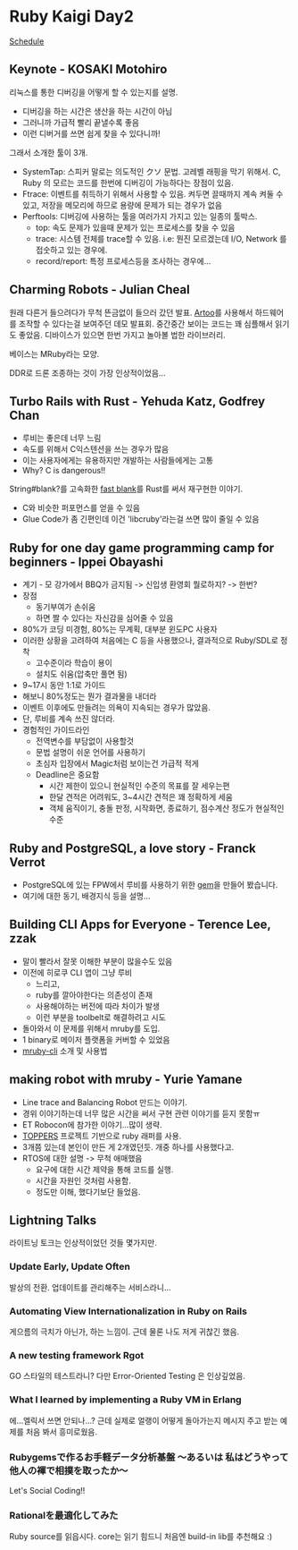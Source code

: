 # Ruby Kaigi Day2
[Schedule](http://rubykaigi.org/2015/schedule#dec12)

## Keynote - KOSAKI Motohiro
리눅스를 통한 디버깅을 어떻게 할 수 있는지를 설명.

* 디버깅을 하는 시간은 생산을 하는 시간이 아님
* 그러니까 가급적 빨리 끝낼수록 좋음
* 이런 디버거를 쓰면 쉽게 찾을 수 있다니까!

그래서 소개한 툴이 3개.

* SystemTap: 스피커 말로는 의도적인 クソ 문법. 고레벨 래핑을 막기 위해서. C, Ruby 의 모르는 코드를 한번에 디버깅이 가능하다는 장점이 있음.
* Ftrace: 이벤트를 취득하기 위해서 사용할 수 있음. 켜두면 끌때까지 계속 켜둘 수 있고, 저장을 메모리에 하므로 용량에 문제가 되는 경우가 없음
* Perftools: 디버깅에 사용하는 툴을 여러가지 가지고 있는 일종의 툴박스.
  * top: 속도 문제가 있을때 문제가 있는 프로세스를 찾을 수 있음
  * trace: 시스템 전체를 trace할 수 있음. i.e: 뭔진 모르겠는데 I/O, Network 를 접숫하고 있는 경우에.
  * record/report: 특정 프로세스등을 조사하는 경우에...

## Charming Robots - Julian Cheal
원래 다른거 들으려다가 무척 뜬금없이 들으러 갔던 발표. [Artoo](http://artoo.io)를 사용해서 하드웨어를 조작할 수 있다는걸 보여주던 데모 발표회. 중간중간 보이는 코드는 꽤 심플해서 읽기도 좋았음. 디바이스가 있으면 한번 가지고 놀아볼 법한 라이브러리.

베이스는 MRuby라는 모양.

DDR로 드론 조종하는 것이 가장 인상적이었음...

## Turbo Rails with Rust - Yehuda Katz, Godfrey Chan

* 루비는 좋은데 너무 느림
* 속도를 위해서 C익스텐션을 쓰는 경우가 많음
* 이는 사용자에게는 유용하지만 개발하는 사람들에게는 고통
* Why? C is dangerous!!

String#blank?를 고속화한 [fast blank](https://github.com/SamSaffron/fast_blank)를 Rust를 써서 재구현한 이야기.

* C와 비슷한 퍼포먼스를 얻을 수 있음
* Glue Code가 좀 긴편인데 이건 'libcruby'라는걸 쓰면 많이 줄일 수 있음

## Ruby for one day game programming camp for beginners - Ippei Obayashi
* 계기 - 모 강가에서 BBQ가 금지됨 -> 신입생 환영회 뭘로하지? -> 한번?
* 장점
  * 동기부여가 손쉬움
  * 하면 짤 수 있다는 자신감을 심어줄 수 있음
* 80%가 코딩 미경험, 80%는 무계획, 대부분 윈도PC 사용자
* 이러한 상황을 고려하여 처음에는 C 등을 사용했으나, 결과적으로 Ruby/SDL로 정착
  * 고수준이라 학습이 용이
  * 설치도 쉬움(압축만 풀면 됨)
* 9~17시 동안 1:1로 가이드
* 해보니 80%정도는 뭔가 결과물을 내더라
* 이벤트 이후에도 만들려는 의욕이 지속되는 경우가 많았음.
* 단, 루비를 계속 쓰진 않더라.
* 경험적인 가이드라인
  * 전역변수를 부담없이 사용할것
  * 문법 설명이 쉬운 언어를 사용하기
  * 초심자 입장에서 Magic처럼 보이는건 가급적 적게
  * Deadline은 중요함
    * 시간 제한이 있으니 현실적인 수준의 목표를 잘 세우는편
    * 한달 견적은 어려워도, 3~4시간 견적은 꽤 정확하게 세움
    * 객체 움직이기, 충돌 판정, 시작화면, 종료하기, 점수계산 정도가 현실적인 수준

## Ruby and PostgreSQL, a love story - Franck Verrot
* PostgreSQL에 있는 FPW에서 루비를 사용하기 위한 [gem](https://github.com/franckverrot/holycorn)을 만들어 봤습니다.
* 여기에 대한 동기, 배경지식 등을 설명...

## Building CLI Apps for Everyone - Terence Lee, zzak
* 말이 빨라서 잘못 이해한 부분이 많을수도 있음
* 이전에 히로쿠 CLI 앱이 그냥 루비
  * 느리고,
  * ruby를 깔아야한다는 의존성이 존재
  * 사용해야하는 버전에 따라 차이가 발생
  * 이런 부분을 toolbelt로 해결하려고 시도
* 돌아와서 이 문제를 위해서 mruby를 도입.
* 1 binary로 메이저 플랫폼을 커버할 수 있었음
* [mruby-cli](https://github.com/hone/mruby-cli) 소개 및 사용법

## making robot with mruby - Yurie Yamane
* Line trace and Balancing Robot 만드는 이야기.
* 경위 이야기하는데 너무 많은 시간을 써서 구현 관련 이야기를 듣지 못함ㅠ
* ET Robocon에 참가한 이야기...많이 생략.
* [TOPPERS](https://www.toppers.jp) 프로젝트 기반으로 ruby 래퍼를 사용.
* 3개쯤 있는데 본인이 만든 게 2개였던듯. 개중 하나를 사용했다고.
* RTOS에 대한 설명 -> 무척 애매했음
  * 요구에 대한 시간 제약을 통해 코드를 실행.
  * 시간을 자원인 것처럼 사용함.
  * 정도만 이해, 했다기보단 들었음.

## Lightning Talks
라이트닝 토크는 인상적이었던 것들 몇가지만.

### Update Early, Update Often
발상의 전환. 업데이트를 관리해주는 서비스라니...

### Automating View Internationalization in Ruby on Rails
게으름의 극치가 아닌가, 하는 느낌이. 근데 물론 나도 저게 귀찮긴 했음.

### A new testing framework Rgot
GO 스타일의 테스트라니? 다만 Error-Oriented Testing 은 인상깊었음.

### What I learned by implementing a Ruby VM in Erlang
에...엘릭서 쓰면 안되나...? 근데 실제로 얼랭이 어떻게 돌아가는지 메시지 주고 받는 예제를 처음 봐서 흥미로웠음.

### Rubygemsで作るお手軽データ分析基盤 〜あるいは 私はどうやって他人の褌で相撲を取ったか〜
Let's Social Coding!!

### Rationalを最適化してみた
Ruby source를 읽읍시다. core는 읽기 힘드니 처음엔 build-in lib를 추천해요 :)
